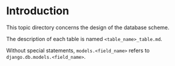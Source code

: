 # Introduction

This topic directory concerns the design of the database scheme.

The description of each table is named `<table_name>_table.md`.

Without special statements, `models.<field_name>` refers to `django.db.models.<field_name>`.

